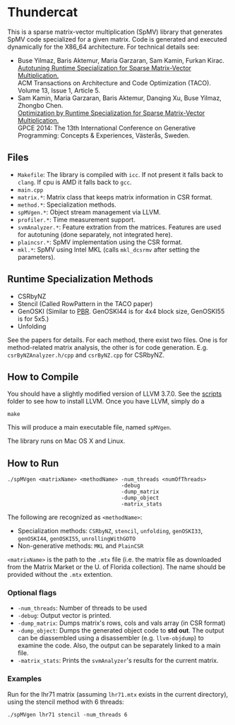 # Thundercat
This is a sparse matrix-vector multiplication (SpMV) library that generates SpMV code specialized for a given matrix.
Code is generated and executed dynamically for the X86_64 architecture.
For technical details see:

* Buse Yilmaz, Baris Aktemur, Maria Garzaran, Sam Kamin, Furkan Kirac.  
  [Autotuning Runtime Specialization for Sparse Matrix-Vector Multiplication.](http://dx.doi.org/10.1145/2851500)  
  ACM Transactions on Architecture and Code Optimization (TACO).
  Volume 13, Issue 1, Article 5.
* Sam Kamin, Maria Garzaran, Baris Aktemur, Danqing Xu, Buse Yilmaz, Zhongbo Chen.  
  [Optimization by Runtime Specialization for Sparse Matrix-Vector Multiplication.](http://dx.doi.org/10.1145/2658761.2658773)  
  GPCE 2014: The 13th International Conference on Generative Programming: Concepts & Experiences, Västerås, Sweden.  
  
## Files

* `Makefile`: The library is compiled with `icc`. If not present it falls back to `clang`. If cpu is AMD it falls back to `gcc`.
* `main.cpp`
* `matrix.*`: Matrix class that keeps matrix information in CSR format.
* `method.*`: Specialization methods.
* `spMVgen.*`: Object stream management via LLVM.
* `profiler.*`: Time measurement support.
* `svmAnalyzer.*`: Feature extration from the matrices. Features are used for autotuning (done separately, not integrated here).
* `plaincsr.*`: SpMV implementation using the CSR format.
* `mkl.*`: SpMV using Intel MKL (calls `mkl_dcsrmv` after setting the parameters).

## Runtime Specialization Methods
 
* CSRbyNZ
* Stencil (Called RowPattern in the TACO paper)
* GenOSKI (Similar to [PBR](http://dl.acm.org/citation.cfm?id=1542294). GenOSKI44 is for 4x4 block size, GenOSKI55 is for 5x5.)
* Unfolding

See the papers for details. For each method, there exist two files. One is for method-related matrix analysis, 
the other is for code generation. E.g. `csrByNZAnalyzer.h/cpp` and `csrByNZ.cpp` for CSRbyNZ.

## How to Compile
You should have a slightly modified version of LLVM 3.7.0.
See the [scripts](scripts/) folder to see how to install LLVM.
Once you have LLVM, simply do a 

`make`

This will produce a main executable file, named `spMVgen`.

The library runs on Mac OS X and Linux. 

## How to Run
```
./spMVgen <matrixName> <methodName> -num_threads <numOfThreads>
                                    -debug
                                    -dump_matrix
                                    -dump_object
                                    -matrix_stats
```

The following are recognized as `<methodName>`:
* Specialization methods: `CSRbyNZ`, `stencil`, `unfolding`, `genOSKI33`, `genOSKI44`, `genOSKI55`, `unrollingWithGOTO`
* Non-generative methods: `MKL` and `PlainCSR`

`<matrixName>` is the path to the `.mtx` file
(i.e. the matrix file as downloaded from the Matrix Market or the U. of Florida collection).
The name should be provided without the `.mtx` extention.
 
### Optional flags
* `-num_threads`: Number of threads to be used
* `-debug`: Output vector is printed.
* `-dump_matrix`: Dumps matrix's rows, cols and vals array (in CSR format)
* `-dump_object`: Dumps the generated object code to **std out**. The output
can be diassembled using a disassembler (e.g. `llvm-objdump`) to examine the code.
Also, the output can be separately linked to a main file.
* `-matrix_stats`: Prints the `svmAnalyzer`'s results for the current matrix.

### Examples
Run for the lhr71 matrix (assuming `lhr71.mtx` exists in the current directory), using the stencil method with 6 threads:
```
./spMVgen lhr71 stencil -num_threads 6
```






